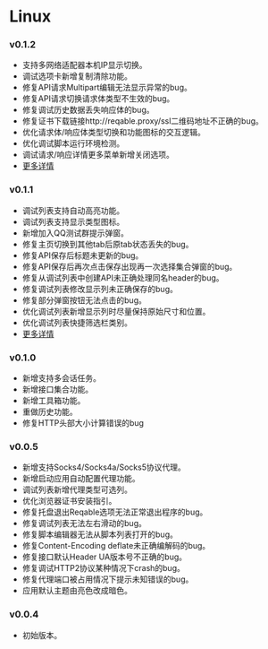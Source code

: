 # Linux

### v0.1.2
- 支持多网络适配器本机IP显示切换。
- 调试选项卡新增复制清除功能。
- 修复API请求Multipart编辑无法显示异常的bug。
- 修复API请求切换请求体类型不生效的bug。
- 修复调试历史数据丢失响应体的bug。
- 修复证书下载链接http://reqable.proxy/ssl二维码地址不正确的bug。
- 优化请求体/响应体类型切换和功能图标的交互逻辑。
- 优化调试脚本运行环境检测。
- 调试请求/响应详情更多菜单新增关闭选项。
- [更多详情](https://reqable.com/docs/changelogs/linux#012)

### v0.1.1
- 调试列表支持自动高亮功能。
- 调试列表支持显示类型图标。
- 新增加入QQ测试群提示弹窗。
- 修复主页切换到其他tab后原tab状态丢失的bug。
- 修复API保存后标题未更新的bug。
- 修复API保存后再次点击保存出现再一次选择集合弹窗的bug。
- 修复从调试列表中创建API未正确处理同名header的bug。
- 修复调试列表修改显示列未正确保存的bug。
- 修复部分弹窗按钮无法点击的bug。
- 优化调试列表新增显示列时尽量保持原始尺寸和位置。
- 优化调试列表快捷筛选栏类别。
- [更多详情](https://reqable.com/docs/changelogs/linux#011)

### v0.1.0
- 新增支持多会话任务。
- 新增接口集合功能。
- 新增工具箱功能。
- 重做历史功能。
- 修复HTTP头部大小计算错误的bug

### v0.0.5
- 新增支持Socks4/Socks4a/Socks5协议代理。
- 新增启动应用自动配置代理功能。
- 调试列表新增代理类型可选列。
- 优化浏览器证书安装指引。
- 修复托盘退出Reqable选项无法正常退出程序的bug。
- 修复调试列表无法左右滑动的bug。
- 修复脚本编辑器无法从脚本列表打开的bug。
- 修复Content-Encoding deflate未正确编解码的bug。
- 修复接口默认Header UA版本号不正确的bug。
- 修复调试HTTP2协议某种情况下crash的bug。
- 修复代理端口被占用情况下提示未知错误的bug。
- 应用默认主题由亮色改成暗色。

### v0.0.4
- 初始版本。

